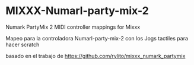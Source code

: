 # MIXXX-Numarl-party-mix-2
Numark PartyMix 2 MIDI controller mappings for Mixxx

Mapeo para la controladora Numarl-party-mix-2 con los Jogs tactiles para hacer scratch

basado en el trabajo de https://github.com/rylito/mixxx_numark_partymix
